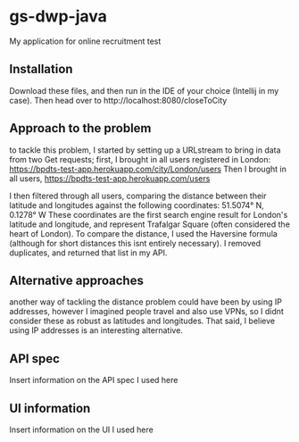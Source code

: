 # gs-dwp-java
My application for online recruitment test

## Installation
Download these files, and then run in the IDE of your choice (Intellij in my case).
Then head over to http://localhost:8080/closeToCity

## Approach to the problem
to tackle this problem, I started by setting up a URLstream to bring in data from two Get requests;
first, I brought in all users registered in London: https://bpdts-test-app.herokuapp.com/city/London/users 
Then I brought in all users, https://bpdts-test-app.herokuapp.com/users

I then filtered through all users, comparing the distance between their latitude and longitudes 
against the following coordinates: 51.5074° N, 0.1278° W
These coordinates are the first search engine result for London's latitude and longitude, and represent Trafalgar Square (often considered the heart of London).
To compare the distance, I used the Haversine formula (although for short distances this isnt entirely necessary).
I removed duplicates, and returned that list in my API.

## Alternative approaches
another way of tackling the distance problem could have been by using IP addresses, however I imagined people travel and also use VPNs, so I didnt consider these as robust as latitudes and longitudes.
That said, I believe using IP addresses is an interesting alternative.

## API spec
Insert information on the API spec I used here

## UI information
Insert information on the UI I used here
